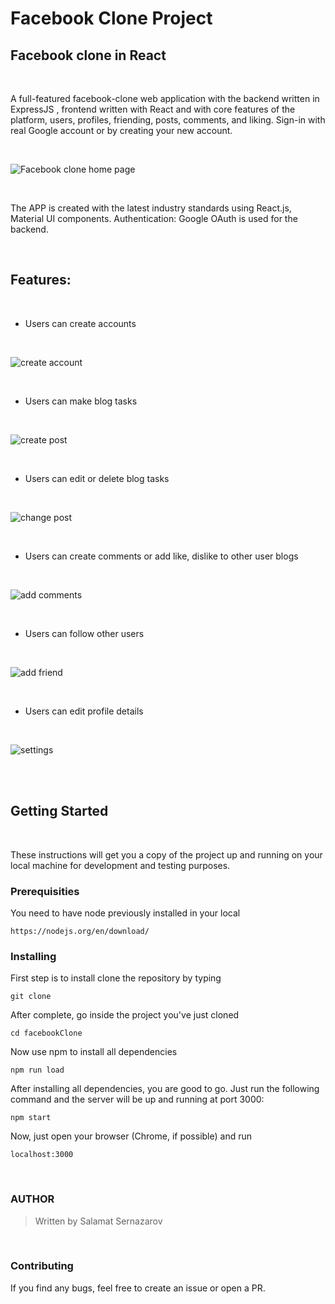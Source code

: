 # Facebook Clone Project

## Facebook clone in React

<br>


A full-featured facebook-clone web application with the backend written in ExpressJS , frontend written with React and with core features of the platform, users, profiles, friending, posts, comments, and liking. Sign-in with real Google account or by creating your new account.

<br>

![Facebook clone home page](./client/public/media/home.gif)

<br>

The APP is created with the latest industry standards using React.js, Material UI components. Authentication: Google OAuth is used for the backend.

<br>


## Features:

<br>

 - Users can create accounts 

<br>

![create account](./client/public/media/register.gif)

<br>

 - Users can make blog tasks 

<br>

![create post](./client/public/media/create%20post.gif)

<br>

 - Users can edit or delete blog tasks

<br>

![change post](./client/public/media/change%20post.gif)

<br>

 - Users can create comments or add like, dislike to other user blogs

<br>

![add comments](./client/public/media/comments.gif)

<br>

 - Users can follow other users 

<br>

![add friend](./client/public/media/friend.gif)

<br>

 - Users can edit profile details 
 
 <br>

![settings](./client/public/media/settings.gif)

<br>

<br>

## Getting Started

<br>

These instructions will get you a copy of the project up and running on your local machine for development and testing purposes. 


### Prerequisities

You need to have node previously installed in your local

```
https://nodejs.org/en/download/
```

### Installing

First step is to install clone the repository by typing

```
git clone
```
After complete, go inside the project you've just cloned

```
cd facebookClone
```

Now use npm to install all dependencies

```
npm run load
```

After installing all dependencies, you are good to go. Just run the following command and the server will be up and running at port 3000:

```
npm start
```

Now, just open your browser (Chrome, if possible) and run

```
localhost:3000
```

<br>

### AUTHOR
>  Written by Salamat Sernazarov

<br>

### Contributing
If you find any bugs, feel free to create an issue or open a PR.
